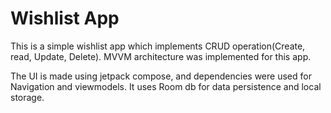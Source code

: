# Wishlist App
This is a simple wishlist app which implements CRUD operation(Create, read, Update, Delete). MVVM architecture was implemented for this app.

The UI is made using jetpack compose, and dependencies were used for Navigation and viewmodels.
It uses Room db for data persistence and local storage. 
